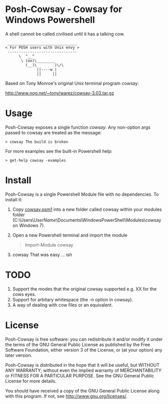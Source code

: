 Posh-Cowsay - Cowsay for Windows Powershell
===========================================
A shell cannot be called civilised until it has a talking cow.

     _______________________________
    < For POSH users with Unix envy >
     -------------------------------
          \  ^__^             
           \ (oo)\________    
             (__)\        )\/\
                  ||----w |   
                  ||     ||   

Based on Tony Monroe's original Unix terminal program cowsay:

http://www.nog.net/~tony/warez/cowsay-3.03.tar.gz

Usage
=====
Posh-Cowsay exposes a single function *cowsay*. Any non-option args passed to cowsay are treated as the message:

    > cowsay The build is broken

For more examples see the built-in Powershell help:

    > get-help cowsay -examples

Install
=======
Posh-Cowsay is a single Powershell Module file with no dependencies. To install it:

1. Copy [cowsay.psm1](https://raw.github.com/kanej/posh-cowsay/master/cowsay.psm1) into a new folder called cowsay within your modules folder (C:\Users\\*UserName*\Documents\WindowsPowerShell\Modules\cowsay on Windows 7).

2. Open a new Powershell terminal and import the module

    > Import-Module cowsay

3. cowsay That was easy ... ish

TODO
====
1. Support the modes that the original cowsay supported e.g. XX for the cows eyes.
2. Support for arbitary whitespace (the -n option in cowsay).
3. A way of dealing with cow files or an equivalent.

License
=======
Posh-Cowsay is free software: you can redistribute it and/or modify
it under the terms of the GNU General Public License as published by
the Free Software Foundation, either version 3 of the License, or
(at your option) any later version.

Posh-Cowsay is distributed in the hope that it will be useful,
but WITHOUT ANY WARRANTY; without even the implied warranty of
MERCHANTABILITY or FITNESS FOR A PARTICULAR PURPOSE.  See the
GNU General Public License for more details.

You should have received a copy of the GNU General Public License
along with this program.  If not, see <http://www.gnu.org/licenses/>.
